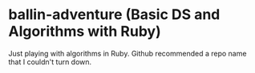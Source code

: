 ballin-adventure (Basic DS and Algorithms with Ruby)
================

Just playing with algorithms in Ruby. Github recommended a repo name that I couldn't turn down.
